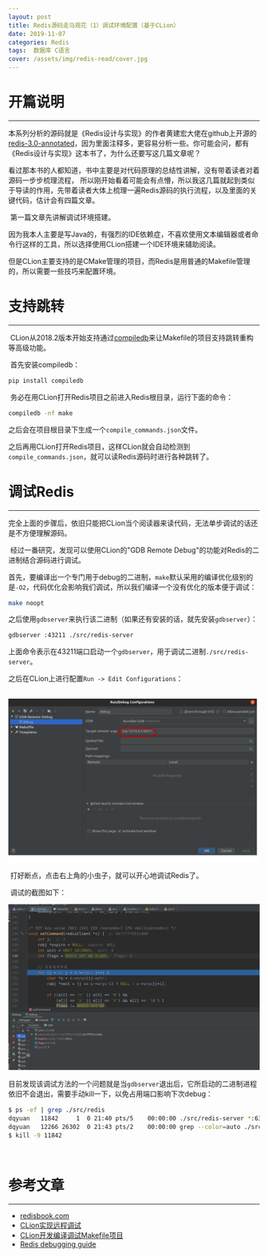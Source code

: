```yaml
---
layout: post
title: Redis源码走马观花（1）调试环境配置（基于CLion）
date: 2019-11-07
categories: Redis
tags:  数据库 C语言
cover: /assets/img/redis-read/cover.jpg
---
```






# 开篇说明

---

​    本系列分析的源码就是《Redis设计与实现》的作者黄建宏大佬在github上开源的[redis-3.0-annotated](https://github.com/huangz1990/redis-3.0-annotated)，因为里面注释多，更容易分析一些。你可能会问，都有《Redis设计与实现》这本书了，为什么还要写这几篇文章呢？

​    看过那本书的人都知道，书中主要是对代码原理的总结性讲解，没有带着读者对着源码一步步梳理流程， 所以刚开始看着可能会有点懵，所以我这几篇就起到类似于导读的作用，先带着读者大体上梳理一遍Redis源码的执行流程，以及里面的关键代码，估计会有四篇文章。

​     第一篇文章先讲解调试环境搭建。

​      因为我本人主要是写Java的，有强烈的IDE依赖症，不喜欢使用文本编辑器或者命令行这样的工具，所以选择使用CLion搭建一个IDE环境来辅助阅读。

​       但是CLion主要支持的是CMake管理的项目，而Redis是用普通的Makefile管理的，所以需要一些技巧来配置环境。



# 支持跳转
---

​     CLion从2018.2版本开始支持通过[compiledb](https://github.com/nickdiego/compiledb)来让Makefile的项目支持跳转重构等高级功能。

​     首先安装compiledb：

```bash
pip install compiledb
```

​      务必在用CLion打开Redis项目之前进入Redis根目录，运行下面的命令：

```bash
compiledb -nf make
```

​      之后会在项目根目录下生成一个`compile_commands.json`文件。

​      之后再用CLion打开Redis项目，这样CLion就会自动检测到`compile_commands.json`，就可以读Redis源码时进行各种跳转了。

# 调试Redis
---

​    完全上面的步骤后，依旧只能把CLion当个阅读器来读代码，无法单步调试的话还是不方便理解源码。

​    经过一番研究，发现可以使用CLion的"GDB Remote Debug"的功能对Redis的二进制结合源码进行调试。

​    首先，要编译出一个专门用于debug的二进制，`make`默认采用的编译优化级别的是`-O2`，代码优化会影响我们调试，所以我们编译一个没有优化的版本便于调试：

```bash
make noopt
```

​     之后使用`gdbserver`来执行该二进制（如果还有安装的话，就先安装`gdbserver`）：

```bash
gdbserver :43211 ./src/redis-server
```

​      上面命令表示在43211端口启动一个`gdbserver`，用于调试二进制`./src/redis-server`。

​      之后在CLion上进行配置`Run -> Edit Configurations`：

​      ![CLion conf](/assets/img/redis-read/clion-conf.png)

​          打好断点，点击右上角的小虫子，就可以开心地调试Redis了。

​          调试的截图如下：

![CLion debug](/assets/img/redis-read/clion-debug.png)

​            目前发现该调试方法的一个问题就是当`gdbserver`退出后，它所启动的二进制进程依旧不会退出，需要手动kill一下，以免占用端口影响下次debug：

```bash
$ ps -ef | grep ./src/redis
dqyuan   11842     1  0 21:40 pts/5    00:00:00 ./src/redis-server *:6379
dqyuan   12266 26302  0 21:43 pts/2    00:00:00 grep --color=auto ./src/redis
$ kill -9 11842
```



​         

# 参考文章

---



- [redisbook.com](http://redisbook.com/)
- [CLion实现远程调试](https://blog.csdn.net/lihao21/article/details/87425187)
- [CLion开发编译调试Makefile项目](https://blog.csdn.net/lylwo317/article/details/86673912)
- [Redis debugging guide](https://github.com/antirez/redis-doc/blob/master/topics/debugging.md)



















